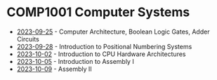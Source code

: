 # COMP1001 Computer Systems

- [2023-09-25](/learning-uni/COMP1001/notes/2023-09-25.md) - Computer Architecture, Boolean Logic Gates, Adder Circuits
- [2023-09-28](/learning-uni/COMP1001/notes/2023-09-28.md) - Introduction to Positional Numbering Systems
- [2023-10-02](/learning-uni/COMP1001/notes/2023-10-02.md) - Introduction to CPU Hardware Architectures
- [2023-10-05](/learning-uni/COMP1001/notes/2023-10-05.md) - Introduction to Assembly I
- [2023-10-09](/learning-uni/COMP1001/notes/2023-10-09.md) - Assembly II